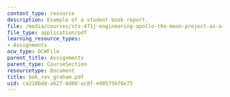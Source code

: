 ```yaml
---
content_type: resource
description: Example of a student book report.
file: /media/courses/sts-471j-engineering-apollo-the-moon-project-as-a-complex-system-spring-2007/ca218bdda6278d88ac8fe90575bf6e75_bok_rev_graham.pdf
file_type: application/pdf
learning_resource_types:
- Assignments
ocw_type: OCWFile
parent_title: Assignments
parent_type: CourseSection
resourcetype: Document
title: bok_rev_graham.pdf
uid: ca218bdd-a627-8d88-ac8f-e90575bf6e75
---
```

